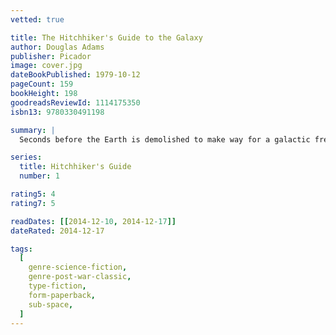 ```yaml
---
vetted: true

title: The Hitchhiker's Guide to the Galaxy
author: Douglas Adams
publisher: Picador
image: cover.jpg
dateBookPublished: 1979-10-12
pageCount: 159
bookHeight: 198
goodreadsReviewId: 1114175350
isbn13: 9780330491198

summary: |
  Seconds before the Earth is demolished to make way for a galactic freeway, Arthur Dent is plucked off the planet by his friend Ford Prefect, a researcher for the revised edition of 'The Hitchhiker's Guide to the Galaxy' who, for the last fifteen years, has been posing as an out-of-work actor. Together this dynamic pair begin a journey through space aided by quotes from The Hitchhiker's Guide and a galaxy-full of fellow travellers: Zaphod Beeblebrox, the two-headed, three-armed ex-hippie and totally out-to-lunch president of the galaxy; Trillian, Zaphod's girlfriend (formally Tricia McMillan), whom Arthur tried to pick up at a cocktail party once upon a time zone; Marvin, a paranoid, brilliant, and chronically depressed robot; Veet Voojagig, a former graduate student who is obsessed with the disappearance of all the ballpoint pens he bought over the years.

series:
  title: Hitchhiker's Guide
  number: 1

rating5: 4
rating7: 5

readDates: [[2014-12-10, 2014-12-17]]
dateRated: 2014-12-17

tags:
  [
    genre-science-fiction,
    genre-post-war-classic,
    type-fiction,
    form-paperback,
    sub-space,
  ]
---
```

